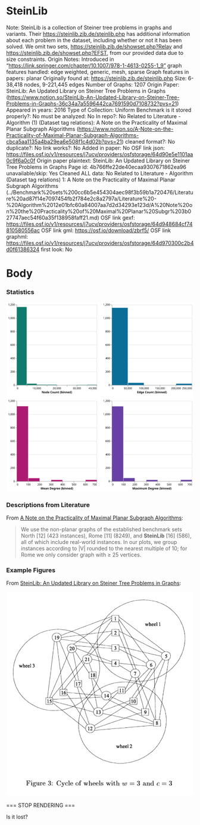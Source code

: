 # SteinLib

Note: SteinLib is a collection of Steiner tree problems in graphs and variants. Their https://steinlib.zib.de/steinlib.php has additional information about each problem in the dataset, including whether or not it has been solved. We omit two sets, https://steinlib.zib.de/showset.php?Relay and https://steinlib.zib.de/showset.php?EFST, from our provided data due to size constraints.
Origin Notes: Introduced in “https://link.springer.com/chapter/10.1007/978-1-4613-0255-1_9”
graph features handled: edge weighted, generic, mesh, sparse
Graph features in papers: planar
Originally found at: https://steinlib.zib.de/steinlib.php
Size: 6-38,418 nodes, 9-221,445 edges
Number of Graphs: 1207
Origin Paper: SteinLib: An Updated Library on Steiner Tree Problems in Graphs (https://www.notion.so/SteinLib-An-Updated-Library-on-Steiner-Tree-Problems-in-Graphs-36c34a7a5596442ca7691590d7108732?pvs=21)
Appeared in years: 2016
Type of Collection: Uniform Benchmark
is it stored properly?: No
must be analyzed: No
In repo?: No
Related to Literature - Algorithm (1) (Dataset tag relations): A Note on the Practicality of Maximal Planar Subgraph Algorithms (https://www.notion.so/A-Note-on-the-Practicality-of-Maximal-Planar-Subgraph-Algorithms-cbca5aa1135a4ba29ea6e508f1c4d02b?pvs=21)
cleaned format?: No
duplicate?: No
link works?: No
Added in paper: No
OSF link json: https://files.osf.io/v1/resources/j7ucv/providers/osfstorage/64d90e5e1101aa0c9f6a0c0f
Origin paper plaintext: SteinLib: An Updated Library on Steiner Tree Problems in Graphs
Page id: 4b766ffe22de40ecaa9307671862ea96
unavailable/skip: Yes
Cleaned ALL data: No
Related to Literature - Algorithm (Dataset tag relations) 1: A Note on the Practicality of Maximal Planar Subgraph Algorithms (../Benchmark%20sets%200cc6b5e454304aec98f3b59b1a720476/Literature%20ad87f14e7097454fb2f784e2c8a2797a/Literature%20-%20Algorithm%2012e01bfc60a84007aa7d2d34293e123d/A%20Note%20on%20the%20Practicality%20of%20Maximal%20Planar%20Subgr%203b027747aec54f60a35f138958faff21.md)
OSF link gexf: https://files.osf.io/v1/resources/j7ucv/providers/osfstorage/64d948684cf74810580556ac
OSF link gml: https://osf.io/download/zbrf5/
OSF link graphml:  https://files.osf.io/v1/resources/j7ucv/providers/osfstorage/64d970300c2b4d0f61386324
first look: No

# Body

### Statistics

![four_in_one.svg](SteinLib%204b766ffe22de40ecaa9307671862ea96/four_in_one.svg)

### Descriptions from Literature

From [A Note on the Practicality of Maximal Planar Subgraph Algorithms](https://doi.org/10.1007/978-3-319-50106-2_28):

> We use the non-planar graphs of the established benchmark sets North [12] (423 instances), Rome [11] (8249), and **SteinLib** [16] (586), all of which include real-world instances. In our plots, we group instances according to |V| rounded to the nearest multiple of 10; for Rome we only consider graph with ≥ 25 vertices.
> 

### Example Figures

From [SteinLib: An Updated Library on Steiner Tree Problems in Graphs](https://doi.org/10.1007/978-1-4613-0255-1_9):

![Screen Shot 2023-08-09 at 4.09.50 PM.png](SteinLib%204b766ffe22de40ecaa9307671862ea96/Screen_Shot_2023-08-09_at_4.09.50_PM.png)

=== STOP RENDERING ===

Is it lost?
